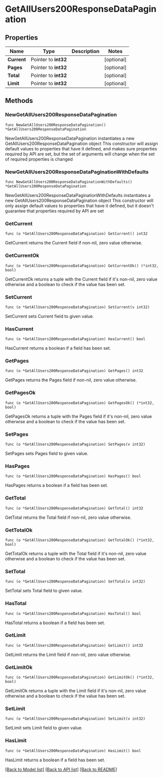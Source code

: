 # GetAllUsers200ResponseDataPagination

## Properties

Name | Type | Description | Notes
------------ | ------------- | ------------- | -------------
**Current** | Pointer to **int32** |  | [optional] 
**Pages** | Pointer to **int32** |  | [optional] 
**Total** | Pointer to **int32** |  | [optional] 
**Limit** | Pointer to **int32** |  | [optional] 

## Methods

### NewGetAllUsers200ResponseDataPagination

`func NewGetAllUsers200ResponseDataPagination() *GetAllUsers200ResponseDataPagination`

NewGetAllUsers200ResponseDataPagination instantiates a new GetAllUsers200ResponseDataPagination object
This constructor will assign default values to properties that have it defined,
and makes sure properties required by API are set, but the set of arguments
will change when the set of required properties is changed

### NewGetAllUsers200ResponseDataPaginationWithDefaults

`func NewGetAllUsers200ResponseDataPaginationWithDefaults() *GetAllUsers200ResponseDataPagination`

NewGetAllUsers200ResponseDataPaginationWithDefaults instantiates a new GetAllUsers200ResponseDataPagination object
This constructor will only assign default values to properties that have it defined,
but it doesn't guarantee that properties required by API are set

### GetCurrent

`func (o *GetAllUsers200ResponseDataPagination) GetCurrent() int32`

GetCurrent returns the Current field if non-nil, zero value otherwise.

### GetCurrentOk

`func (o *GetAllUsers200ResponseDataPagination) GetCurrentOk() (*int32, bool)`

GetCurrentOk returns a tuple with the Current field if it's non-nil, zero value otherwise
and a boolean to check if the value has been set.

### SetCurrent

`func (o *GetAllUsers200ResponseDataPagination) SetCurrent(v int32)`

SetCurrent sets Current field to given value.

### HasCurrent

`func (o *GetAllUsers200ResponseDataPagination) HasCurrent() bool`

HasCurrent returns a boolean if a field has been set.

### GetPages

`func (o *GetAllUsers200ResponseDataPagination) GetPages() int32`

GetPages returns the Pages field if non-nil, zero value otherwise.

### GetPagesOk

`func (o *GetAllUsers200ResponseDataPagination) GetPagesOk() (*int32, bool)`

GetPagesOk returns a tuple with the Pages field if it's non-nil, zero value otherwise
and a boolean to check if the value has been set.

### SetPages

`func (o *GetAllUsers200ResponseDataPagination) SetPages(v int32)`

SetPages sets Pages field to given value.

### HasPages

`func (o *GetAllUsers200ResponseDataPagination) HasPages() bool`

HasPages returns a boolean if a field has been set.

### GetTotal

`func (o *GetAllUsers200ResponseDataPagination) GetTotal() int32`

GetTotal returns the Total field if non-nil, zero value otherwise.

### GetTotalOk

`func (o *GetAllUsers200ResponseDataPagination) GetTotalOk() (*int32, bool)`

GetTotalOk returns a tuple with the Total field if it's non-nil, zero value otherwise
and a boolean to check if the value has been set.

### SetTotal

`func (o *GetAllUsers200ResponseDataPagination) SetTotal(v int32)`

SetTotal sets Total field to given value.

### HasTotal

`func (o *GetAllUsers200ResponseDataPagination) HasTotal() bool`

HasTotal returns a boolean if a field has been set.

### GetLimit

`func (o *GetAllUsers200ResponseDataPagination) GetLimit() int32`

GetLimit returns the Limit field if non-nil, zero value otherwise.

### GetLimitOk

`func (o *GetAllUsers200ResponseDataPagination) GetLimitOk() (*int32, bool)`

GetLimitOk returns a tuple with the Limit field if it's non-nil, zero value otherwise
and a boolean to check if the value has been set.

### SetLimit

`func (o *GetAllUsers200ResponseDataPagination) SetLimit(v int32)`

SetLimit sets Limit field to given value.

### HasLimit

`func (o *GetAllUsers200ResponseDataPagination) HasLimit() bool`

HasLimit returns a boolean if a field has been set.


[[Back to Model list]](../README.md#documentation-for-models) [[Back to API list]](../README.md#documentation-for-api-endpoints) [[Back to README]](../README.md)


